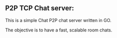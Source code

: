 ## P2P TCP Chat server:

This is a simple Chat P2P chat server written in GO.

The objective is to have a fast, scalable room chats.